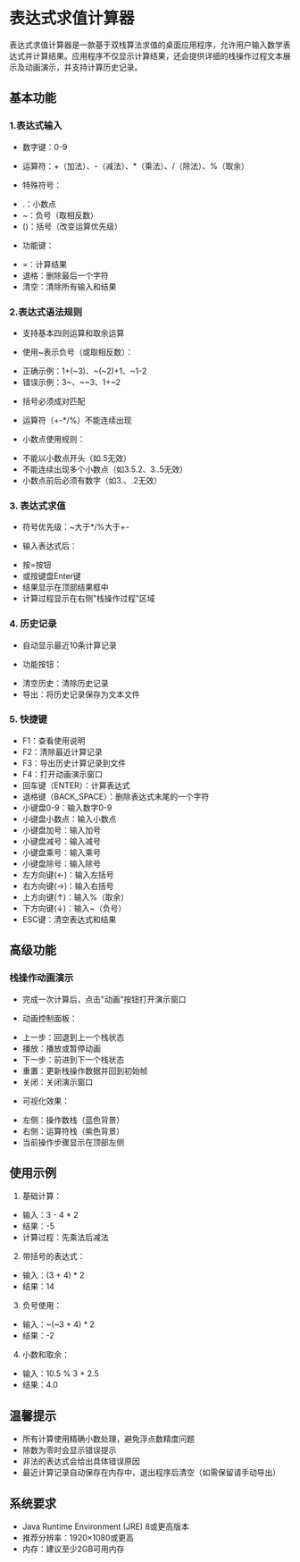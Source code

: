 # 表达式求值计算器

表达式求值计算器是一款基于双栈算法求值的桌面应用程序，允许用户输入数学表达式并计算结果。应用程序不仅显示计算结果，还会提供详细的栈操作过程文本展示及动画演示，并支持计算历史记录。

## 基本功能

### 1.表达式输入

* ​​数字键​​：0-9

* ​​运算符​​：+（加法）、-（减法）、*（乘法）、/（除法）、%（取余）

* ​​特殊符号​​：
- .：小数点
- ~：负号（取相反数）
- ()：括号（改变运算优先级）

* ​​功能键​​：
- =：计算结果
- 退格：删除最后一个字符
- 清空：清除所有输入和结果

### 2.表达式语法规则

* 支持基本四则运算和取余运算

* 使用~表示负号（或取相反数）：
- 正确示例：1+(~3)、~(~2)+1、~1-2
- 错误示例：3~、~~3、1+~2

* 括号必须成对匹配

* 运算符（+-*/%）不能连续出现

* 小数点使用规则：
- 不能以小数点开头（如.5无效）
- 不能连续出现多个小数点（如3.5.2、3..5无效）
- 小数点前后必须有数字（如3.、.2无效）

### 3. 表达式求值

* 符号优先级：~大于*/%大于+-

* 输入表达式后：
- 按=按钮
- 或按键盘Enter键
- 结果显示在顶部结果框中
- 计算过程显示在右侧"栈操作过程"区域

### 4. 历史记录

* 自动显示最近10条计算记录

* 功能按钮：
- 清空历史：清除历史记录
- 导出：将历史记录保存为文本文件

### 5. 快捷键

* F1：查看使用说明
* F2：清除最近计算记录
* F3：导出历史计算记录到文件
* F4：打开动画演示窗口
* 回车键（ENTER）：计算表达式
* 退格键（BACK_SPACE）：删除表达式末尾的一个字符
* 小键盘0-9：输入数字0-9
* 小键盘小数点：输入小数点
* 小键盘加号：输入加号
* 小键盘减号：输入减号
* 小键盘乘号：输入乘号
* 小键盘除号：输入除号
* 左方向键(←)：输入左括号
* 右方向键(→)：输入右括号
* 上方向键(↑)：输入%（取余）
* 下方向键(↓)：输入~（负号）
* ESC键：清空表达式和结果

## 高级功能

### 栈操作动画演示

* 完成一次计算后，点击"动画"按钮打开演示窗口

* 动画控制面板：
- 上一步：回退到上一个栈状态
- 播放：播放或暂停动画
- 下一步：前进到下一个栈状态
- 重置：更新栈操作数据并回到初始帧
- 关闭：关闭演示窗口

* 可视化效果：
- 左侧：操作数栈（蓝色背景）
- 右侧：运算符栈（紫色背景）
- 当前操作步骤显示在顶部左侧

## 使用示例

1. 基础计算：
* 输入：3 - 4 * 2
* 结果：-5
* 计算过程：先乘法后减法

2. 带括号的表达式：
* 输入：(3 + 4) * 2
* 结果：14

3. 负号使用：
* 输入：~(~3 + 4) * 2
* 结果：-2

4. 小数和取余：
* 输入：10.5 % 3 + 2.5
* 结果：4.0

## 温馨提示

* 所有计算使用精确小数处理，避免浮点数精度问题
* 除数为零时会显示错误提示
* 非法的表达式会给出具体错误原因
* 最近计算记录自动保存在内存中，退出程序后清空（如需保留请手动导出）

## 系统要求

* Java Runtime Environment (JRE) 8或更高版本
* 推荐分辨率：1920×1080或更高
* 内存：建议至少2GB可用内存
